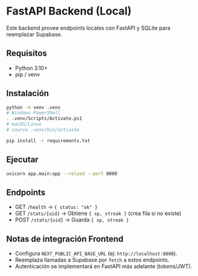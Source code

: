 # FastAPI Backend (Local)

Este backend provee endpoints locales con FastAPI y SQLite para reemplazar Supabase.

## Requisitos
- Python 3.10+
- pip / venv

## Instalación
```bash
python -m venv .venv
# Windows PowerShell
. .venv/Scripts/Activate.ps1
# macOS/Linux
# source .venv/bin/activate

pip install -r requirements.txt
```

## Ejecutar
```bash
uvicorn app.main:app --reload --port 8000
```

## Endpoints
- GET `/health` → `{ status: "ok" }`
- GET `/stats/{uid}` → Obtiene `{ xp, streak }` (crea fila si no existe)
- POST `/stats/{uid}` → Guarda `{ xp, streak }`

## Notas de integración Frontend
- Configura `NEXT_PUBLIC_API_BASE_URL` (ej: `http://localhost:8000`).
- Reemplaza llamadas a Supabase por `fetch` a estos endpoints.
- Autenticación se implementará en FastAPI más adelante (tokens/JWT).
